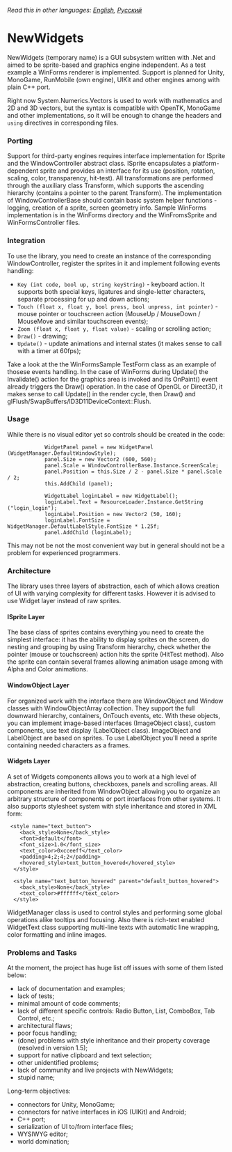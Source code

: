 *Read this in other languages: [English](README.md), [Русский](README.ru.md)*

# NewWidgets

NewWidgets (temporary name) is a GUI subsystem written with .Net and aimed to be sprite-based and graphics engine independent. As a test example a WinForms renderer is implemented. Support is planned for Unity, MonoGame, RunMobile (own engine), UIKit and other engines among with plain C++ port.

Right now System.Numerics.Vectors is used to work with mathematics and 2D and 3D vectors, but the syntax is compatible with OpenTK, MonoGame and other implementations, so it will be enough to change the headers and `using` directives in corresponding files.

### Porting
Support for third-party engines requires interface implementation for ISprite and the WindowController abstract class. ISprite encapsulates a platform-dependent sprite and provides an interface for its use (position, rotation, scaling, color, transparency, hit-test). All transformations are performed through the auxiliary class Transform, which supports the ascending hierarchy (contains a pointer to the parent Transform). The implementation of WindowControllerBase should contain basic system helper functions - logging, creation of a sprite, screen geometry info. Sample WinForms implementation is in the WinForms directory and the WinFromsSprite and WinFormsController files.

### Integration
To use the library, you need to create an instance of the corresponding WindowController, register the sprites in it and implement following events handling:
- `Key (int code, bool up, string keyString)` - keyboard action. It supports both special keys, ligatures and single-letter characters, separate processing for up and down actions;
- `Touch (float x, float y, bool press, bool unpress, int pointer)` - mouse pointer or touchscreen action (MouseUp / MouseDown / MouseMove and similar touchscreen events);
- `Zoom (float x, float y, float value)` - scaling or scrolling action;
- `Draw()` - drawing;
- `Update()` - update animations and internal states (it makes sense to call with a timer at 60fps);

Take a look at the the WinFormsSample TestForm class as an example of thosese events handling. In the case of WinForms during Update() the Invalidate() action for the graphics area is invoked and its OnPaint() event already triggers the Draw() operation. In the case of OpenGL or Direct3D, it makes sense to call Update() in the render cycle, then Draw() and glFlush/SwapBuffers/ID3D11DeviceContext::Flush.

### Usage
While there is no visual editor yet so controls should be created in the code:
```
            WidgetPanel panel = new WidgetPanel (WidgetManager.DefaultWindowStyle);
            panel.Size = new Vector2 (600, 560);
            panel.Scale = WindowControllerBase.Instance.ScreenScale;
            panel.Position = this.Size / 2 - panel.Size * panel.Scale / 2;
            this.AddChild (panel);

            WidgetLabel loginLabel = new WidgetLabel();
            loginLabel.Text = ResourceLoader.Instance.GetString ("login_login");
            loginLabel.Position = new Vector2 (50, 160);
            loginLabel.FontSize = WidgetManager.DefaultLabelStyle.FontSize * 1.25f;
            panel.AddChild (loginLabel);

```
This may not be not the most convenient way but in general should not be a problem for experienced programmers.

### Architecture
The library uses three layers of abstraction, each of which allows creation of UI with varying complexity for different tasks. However it is advised to use Widget layer instead of raw sprites.

#### ISprite Layer
The base class of sprites contains everything you need to create the simplest interface: it has the ability to display sprites on the screen, do nesting and grouping by using Transform hierarchy, check whether the pointer (mouse or touchscreen) action hits the sprite (HitTest method). Also the sprite can contain several frames allowing animation usage among with Alpha and Color animations.

#### WindowObject Layer
For organized work with the interface there are WindowObject and Window classes with WindowObjectArray collection. They support the full downward hierarchy, containers, OnTouch events, etc. With these objects, you can implement image-based interfaces (ImageObject class), custom components, use text display (LabelObject class). ImageObject and LabelObject are based on sprites. To use LabelObject you'll need a sprite containing needed characters as a frames.

#### Widgets Layer
A set of Widgets components allows you to work at a high level of abstraction, creating buttons, checkboxes, panels and scrolling areas. All components are inherited from WindowObject allowing you to organize an arbitrary structure of components or port interfaces from other systems. It also supports stylesheet system with style inheritance and stored in XML form:
```
 <style name="text_button">
    <back_style>None</back_style>
    <font>default</font>
    <font_size>1.0</font_size>
    <text_color>0xcceeff</text_color>
    <padding>4;2;4;2</padding>
    <hovered_style>text_button_hovered</hovered_style>
  </style>

  <style name="text_button_hovered" parent="default_button_hovered">
    <back_style>None</back_style>
    <text_color>#ffffff</text_color>
  </style>
```
WidgetManager class is used to control styles and performing some global operations alike tooltips and focusing.
Also there is rich-text enabled WidgetText class supporting multi-line texts with automatic line wrapping, color formatting and inline images.

### Problems and Tasks

At the moment, the project has huge list off issues with some of them listed below:
* lack of documentation and examples;
* lack of tests;
* minimal amount of code comments;
* lack of different specific controls: Radio Button, List, ComboBox, Tab Control, etc.;
* architectural flaws;
* poor focus handling;
* (done) problems with style inheritance and their property coverage (resolved in version 1.5);
* support for native clipboard and text selection;
* other unidentified problems;
* lack of community and live projects with NewWidgets;
* stupid name;

Long-term objectives:
* connectors for Unity, MonoGame;
* connectors for native interfaces in iOS (UIKit) and Android;
* C++ port;
* serialization of UI to/from interface files;
* WYSIWYG editor;
* world domination;
